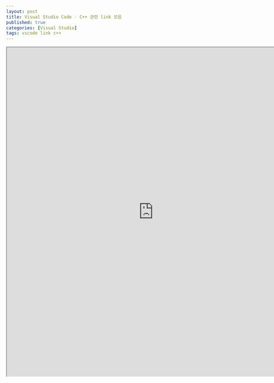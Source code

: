 ```yaml
---
layout: post
title: Visual Studio Code - C++ 관련 link 모음
published: true
categories: [Visual Studio]
tags: vscode link c++
---
```

<iframe width="800" height="900" src="https://docs.google.com/document/d/e/2PACX-1vTJbbjMN5MKKIdITqatVKlTjy0_-R-GX2hNvHorP6u9DBKNV_5f2MTdLSN5VvSEb8KbFOmJzSYgB9pu/pub?embedded=true"></iframe>  
  

